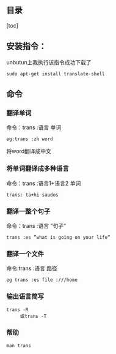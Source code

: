 ## 目录
[toc]
## 安装指令：

unbutun上我执行该指令成功下载了
```
sudo apt-get install translate-shell
```

## 命令
### 翻译单词

命令：trans :语言 单词
```
eg:trans :zh word
```


将word翻译成中文
### 将单词翻译成多种语言

命令：trans :语言1+语言2 单词
```
trans: ta+hi saudos
```

### 翻译一整个句子

命令：trans :语言  ”句子“
```
trans :es ”what is going on your life“
```


### 翻译一个文件

命令:trans :语言 路径
```
eg trans :es file :///home
```


### 输出语言简写
```
trans -R
     或trans -T

```



### 帮助
```
man trans 
```





